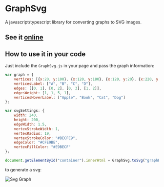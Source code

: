 # GraphSvg
A javascript/typescript library for converting graphs to SVG images.

## See it [online](http://reza1024.github.io/GraphSvg/)

## How to use it in your code
Just include the `GraphSvg.js` in your page and pass the graph information:

``` javascript
var graph = {
	vertices: [{x:20, y:100}, {x:120, y:180}, {x:120, y:20}, {x:220, y: 100}],
	verticesLabel: ["A", "B", "C", "D"],
	edges: [[0, 1], [0, 2], [0, 3], [1, 2]],
	edgesWeight: [1, 1, 5, 1],
	verticesHoverLabel: ["Apple", "Book", "Cat", "Dog"]
};

var svgSettings: {
	width: 240,
	height: 200,
	edgeWidth: 1.5,
	vertexStrokeWidth: 1,
	vertexRadius: 19,
	vertexStrokeColor: "#BECFE9",
	edgeColor: "#CFE9BE",
	vertexFillColor: "#E9BECF"
};

document.getElementById("container").innerHtml = GraphSvg.toSvg("graphElementId", graph, settings);
```

to generate a svg:

![Svg Graph](http://reza1024.github.io/GraphSvg/GraphSvg.svg)
